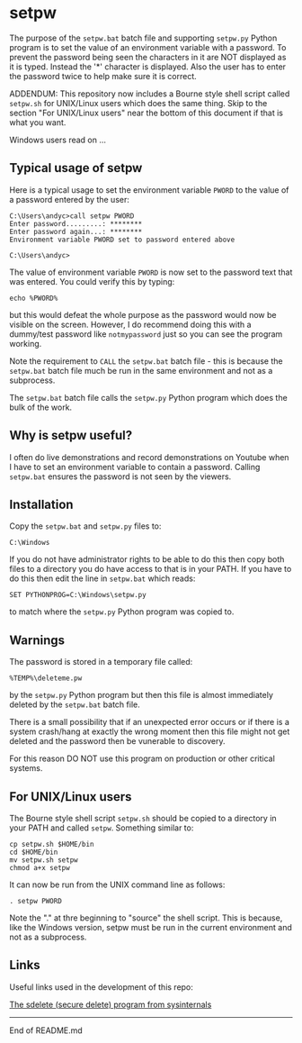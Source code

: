# setpw

The purpose of the `setpw.bat` batch file and supporting `setpw.py` Python program
is to set the value of an environment variable with a password.  To prevent
the password being seen the characters in it are NOT displayed as it is typed.
Instead the '*' character is displayed.  Also the user has to enter the
password twice to help make sure it is correct.

ADDENDUM: This repository now includes a Bourne style shell script
called `setpw.sh` for UNIX/Linux users which does the same thing.  Skip to
the section "For UNIX/Linux users" near the bottom of this document
if that is what you want.

Windows users read on ...

## Typical usage of setpw

Here is a typical usage to set the environment variable `PWORD` to the value of
a password entered by the user:

```
C:\Users\andyc>call setpw PWORD
Enter password.........: ********
Enter password again...: ********
Environment variable PWORD set to password entered above

C:\Users\andyc>
```

The value of environment variable `PWORD` is now set to the password text that
was entered.  You could verify this by typing:

```
echo %PWORD%
```

but this would defeat the whole purpose as the password would now be visible
on the screen.  However, I do recommend doing this with a dummy/test password
like `notmypassword` just so you can see the program working.

Note the requirement to `CALL` the `setpw.bat` batch file - this is because the `setpw.bat`
batch file much be run in the same environment and not as a subprocess.

The `setpw.bat` batch file calls the `setpw.py` Python program which does the bulk
of the work.

## Why is setpw useful?

I often do live demonstrations and record demonstrations on Youtube when I
have to set an environment variable to contain a password.  Calling `setpw.bat` ensures
the password is not seen by the viewers.

## Installation

Copy the `setpw.bat` and `setpw.py` files to:

```
C:\Windows

```

If you do not have administrator rights to be able to do this then copy both
files to a directory you do have access to that is in your PATH.  If you have
to do this then edit the line in `setpw.bat` which reads:

```
SET PYTHONPROG=C:\Windows\setpw.py
```

to match where the `setpw.py` Python program was copied to.

## Warnings

The password is stored in a temporary file called:

```
%TEMP%\deleteme.pw
```

by the `setpw.py` Python program but then this file is almost immediately deleted
by the `setpw.bat` batch file.

There is a small possibility that if an unexpected error occurs or if there is
a system crash/hang at exactly the wrong moment then this file might not get
deleted and the password then be vunerable to discovery.

For this reason DO NOT use this program on production or other critical systems.

## For UNIX/Linux users

The Bourne style shell script `setpw.sh` should be copied to
a directory in your PATH and called `setpw`.  Something similar to:

```
cp setpw.sh $HOME/bin
cd $HOME/bin
mv setpw.sh setpw
chmod a+x setpw
```

It can now be run from the UNIX command line as follows:

```
. setpw PWORD
```

Note the "." at thre beginning to "source" the shell script.  This is because,
like the Windows version, setpw must be run in the current environment and
not as a subprocess.

## Links

Useful links used in the development of this repo:

[The sdelete (secure delete) program from sysinternals](https://learn.microsoft.com/en-us/sysinternals/downloads/sdelete)

----------------
End of README.md
